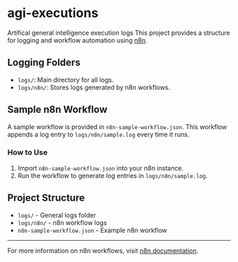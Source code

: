 # agi-executions
Artifical general intelligence execution logs
This project provides a structure for logging and workflow automation using [n8n](https://n8n.io/).

## Logging Folders

- `logs/`: Main directory for all logs.
- `logs/n8n/`: Stores logs generated by n8n workflows.

## Sample n8n Workflow

A sample workflow is provided in `n8n-sample-workflow.json`. This workflow appends a log entry to `logs/n8n/sample.log` every time it runs.

### How to Use

1. Import `n8n-sample-workflow.json` into your n8n instance.
2. Run the workflow to generate log entries in `logs/n8n/sample.log`.

## Project Structure

- `logs/` - General logs folder
- `logs/n8n/` - n8n workflow logs
- `n8n-sample-workflow.json` - Example n8n workflow

---
For more information on n8n workflows, visit [n8n documentation](https://docs.n8n.io/).